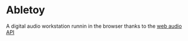 # Abletoy

A digital audio workstation runnin in the browser thanks to the [web audio API](https://developer.mozilla.org/en-US/docs/Web/API/Web_Audio_API)
